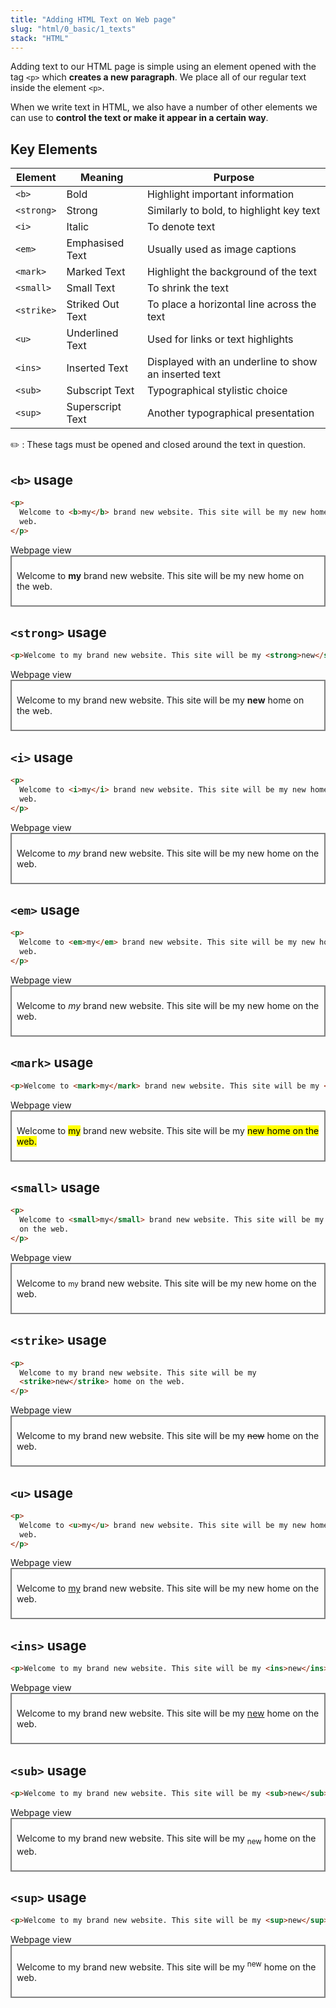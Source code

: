 ```yaml
---
title: "Adding HTML Text on Web page"
slug: "html/0_basic/1_texts"
stack: "HTML"
---
```


Adding text to our HTML page is simple using an element opened with the tag `<p>` which **creates a new paragraph**. We place all of our regular text inside the element `<p>`.

When we write text in HTML, we also have a number of other elements we can use to **control the text or make it appear in a certain way**.

## Key Elements

| Element    | Meaning          | Purpose                                              |
| ---------- | ---------------- | ---------------------------------------------------- |
| `<b>`      | Bold             | Highlight important information                      |
| `<strong>` | Strong           | Similarly to bold, to highlight key text             |
| `<i>`      | Italic           | To denote text                                       |
| `<em>`     | Emphasised Text  | Usually used as image captions                       |
| `<mark>`   | Marked Text      | Highlight the background of the text                 |
| `<small>`  | Small Text       | To shrink the text                                   |
| `<strike>` | Striked Out Text | To place a horizontal line across the text           |
| `<u>`      | Underlined Text  | Used for links or text highlights                    |
| `<ins>`    | Inserted Text    | Displayed with an underline to show an inserted text |
| `<sub>`    | Subscript Text   | Typographical stylistic choice                       |
| `<sup>`    | Superscript Text | Another typographical presentation                   |

✏️ : These tags must be opened and closed around the text in question.

## `<b>` usage

```html
<p>
  Welcome to <b>my</b> brand new website. This site will be my new home on the
  web.
</p>
```

<div>Webpage view</div>
<div style="border: 2px solid grey; padding:8px">
<p>
  Welcome to <b>my</b> brand new website. This site will be my new home on the
  web.
</p>
</div>

## `<strong>` usage

```html
<p>Welcome to my brand new website. This site will be my <strong>new</strong> home on the web.</p>

```

<div>Webpage view</div>
<div style="border: 2px solid grey; padding:8px">
<p>Welcome to my brand new website. This site will be my <strong>new</strong> home on the web.</p>
</div>

## `<i>` usage

```html
<p>
  Welcome to <i>my</i> brand new website. This site will be my new home on the
  web.
</p>
```

<div>Webpage view</div>
<div style="border: 2px solid grey; padding:8px">
<p>
  Welcome to <i>my</i> brand new website. This site will be my new home on the
  web.
</p>
</div>

## `<em>` usage

```html
<p>
  Welcome to <em>my</em> brand new website. This site will be my new home on the
  web.
</p>
```

<div>Webpage view</div>
<div style="border: 2px solid grey; padding:8px">
<p>
  Welcome to <em>my</em> brand new website. This site will be my new home on the
  web.
</p>
</div>

## `<mark>` usage

```html
<p>Welcome to <mark>my</mark> brand new website. This site will be my <mark>new<mark> home on the web.</p>

```

<div>Webpage view</div>
<div style="border: 2px solid grey; padding:8px">
<p>Welcome to <mark>my</mark> brand new website. This site will be my <mark>new<mark> home on the web.</p>
</div>

## `<small>` usage

```html
<p>
  Welcome to <small>my</small> brand new website. This site will be my new home
  on the web.
</p>
```

<div>Webpage view</div>
<div style="border: 2px solid grey; padding:8px">
<p>
  Welcome to <small>my</small> brand new website. This site will be my new home
  on the web.
</p>
</div>

## `<strike>` usage

```html
<p>
  Welcome to my brand new website. This site will be my
  <strike>new</strike> home on the web.
</p>
```

<div>Webpage view</div>
<div style="border: 2px solid grey; padding:8px">
<p>
  Welcome to my brand new website. This site will be my
  <strike>new</strike> home on the web.
</p>
</div>

## `<u>` usage

```html
<p>
  Welcome to <u>my</u> brand new website. This site will be my new home on the
  web.
</p>
```

<div>Webpage view</div>
<div style="border: 2px solid grey; padding:8px">
<p>
  Welcome to <u>my</u> brand new website. This site will be my new home on the
  web.
</p>
</div>

## `<ins>` usage

```html
<p>Welcome to my brand new website. This site will be my <ins>new</ins> home on the web.</p>

```

<div>Webpage view</div>
<div style="border: 2px solid grey; padding:8px">
<p>Welcome to my brand new website. This site will be my <ins>new</ins> home on the web.</p>
</div>

## `<sub>` usage

```html
<p>Welcome to my brand new website. This site will be my <sub>new</sub> home on the web.</p>

```

<div>Webpage view</div>
<div style="border: 2px solid grey; padding:8px">
<p>Welcome to my brand new website. This site will be my <sub>new</sub> home on the web.</p>
</div>

## `<sup>` usage

```html
<p>Welcome to my brand new website. This site will be my <sup>new</sup> home on the web.</p>

```
<div>Webpage view</div>
<div style="border: 2px solid grey; padding:8px">
<p>Welcome to my brand new website. This site will be my <sup>new</sup> home on the web.</p>
</div>
